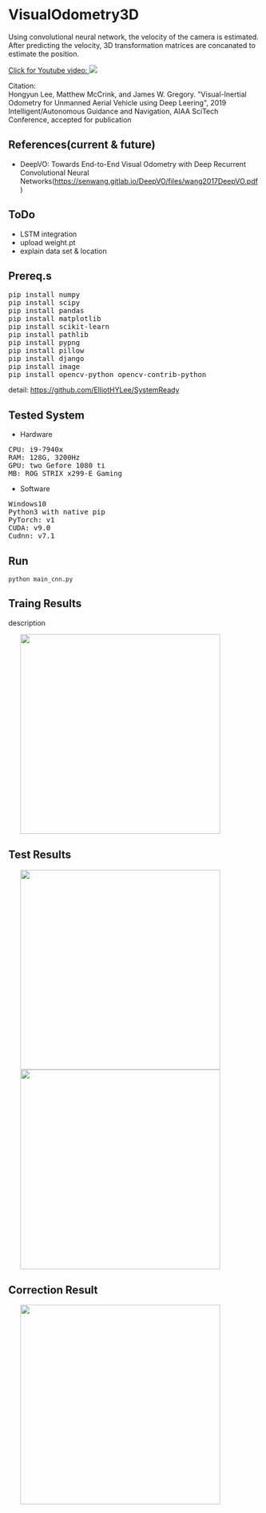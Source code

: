 # VisualOdometry3D

Using convolutional neural network, the velocity of the camera is estimated. 
After predicting the velocity, 3D transformation matrices are concanated to estimate the position.

[Click for Youtube video:
<img src="https://github.com/ElliotHYLee/OpticalFlow2VelocityEstimation/blob/master/Images/Capture.JPG">](https://youtu.be/-t8VCICzGD0)

Citation: <br>Hongyun Lee, Matthew McCrink, and James W. Gregory. "Visual-Inertial Odometry for Unmanned Aerial Vehicle using Deep Leering", 2019 Intelligent/Autonomous Guidance and Navigation, AIAA SciTech Conference, accepted for publication


## References(current & future)
- DeepVO: Towards End-to-End Visual Odometry with Deep Recurrent Convolutional Neural Networks(https://senwang.gitlab.io/DeepVO/files/wang2017DeepVO.pdf)


## ToDo
- LSTM integration
- upload weight.pt 
- explain data set & location

## Prereq.s
<pre>
pip install numpy
pip install scipy
pip install pandas
pip install matplotlib
pip install scikit-learn
pip install pathlib
pip install pypng
pip install pillow
pip install django
pip install image
pip install opencv-python opencv-contrib-python
</pre>
detail: https://github.com/ElliotHYLee/SystemReady


## Tested System
- Hardware
<pre>
CPU: i9-7940x
RAM: 128G, 3200Hz
GPU: two Gefore 1080 ti
MB: ROG STRIX x299-E Gaming
</pre>

- Software
<pre>
Windows10
Python3 with native pip
PyTorch: v1
CUDA: v9.0
Cudnn: v7.1
</pre>
## Run

```
python main_cnn.py
```

## Traing Results
description

<ul>
<img src="https://github.com/ElliotHYLee/VisualOdometry/blob/master/Results/Images/seq0_pos.png" width="400">
</ul>

## Test Results
<ul>
<img src="https://github.com/ElliotHYLee/VisualOdometry/blob/master/Results/Images/seq1_pos.png" width="400">
<img src="https://github.com/ElliotHYLee/VisualOdometry/blob/master/Results/Images/seq3_pos.png" width="400">
</ul>

## Correction Result

<ul>
<img src="https://github.com/ElliotHYLee/VisualOdometry/blob/master/Results/Images/seq_corr10.png" width="400">
</ul>

